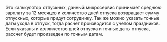 Это калькулятор отпускных, данный микросервис 
принимает среднюю зарплату за 12 месяцев и количество дней отпуска
возвращает сумму отпускных, которые придут сотруднику.
Так же можно указать точные даты ухода в отпуск, тогда расчет производится с учетом праздников.
Если указаны и колличество дней отпуска и точные даты отпуска, рассчет будет произведен по точным датам. 
